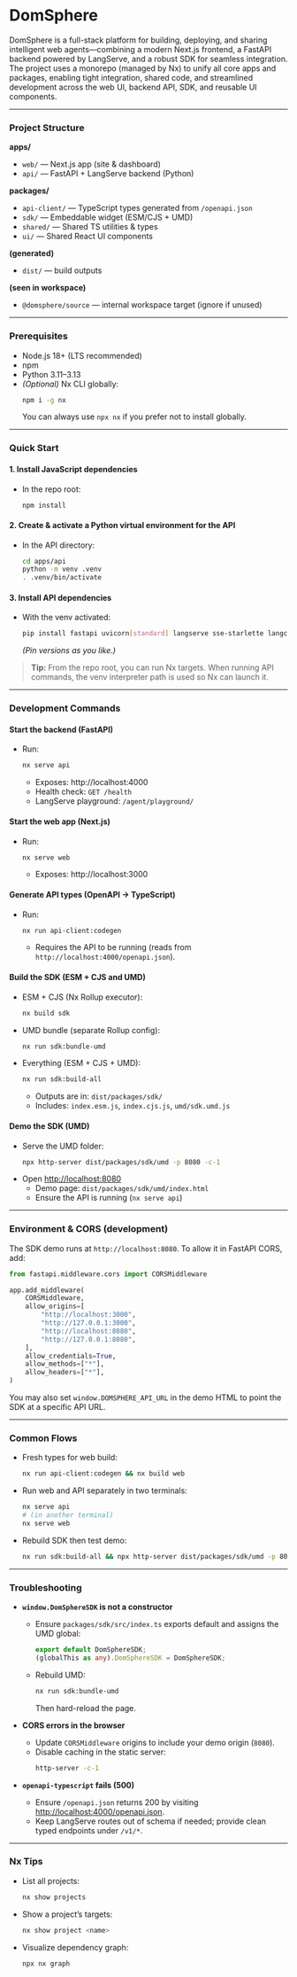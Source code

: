 # DomSphere

DomSphere is a full-stack platform for building, deploying, and sharing intelligent web agents—combining a modern Next.js frontend, a FastAPI backend powered by LangServe, and a robust SDK for seamless integration. The project uses a monorepo (managed by Nx) to unify all core apps and packages, enabling tight integration, shared code, and streamlined development across the web UI, backend API, SDK, and reusable UI components.

---

### Project Structure

**apps/**

- `web/` — Next.js app (site & dashboard)
- `api/` — FastAPI + LangServe backend (Python)

**packages/**

- `api-client/` — TypeScript types generated from `/openapi.json`
- `sdk/` — Embeddable widget (ESM/CJS + UMD)
- `shared/` — Shared TS utilities & types
- `ui/` — Shared React UI components

**(generated)**

- `dist/` — build outputs

**(seen in workspace)**

- `@domsphere/source` — internal workspace target (ignore if unused)

---

### Prerequisites

- Node.js 18+ (LTS recommended)
- npm
- Python 3.11–3.13
- _(Optional)_ Nx CLI globally:
  ```sh
  npm i -g nx
  ```
  You can always use `npx nx` if you prefer not to install globally.

---

### Quick Start

#### 1. Install JavaScript dependencies

- In the repo root:
  ```sh
  npm install
  ```

#### 2. Create & activate a Python virtual environment for the API

- In the API directory:
  ```sh
  cd apps/api
  python -m venv .venv
  . .venv/bin/activate
  ```

#### 3. Install API dependencies

- With the venv activated:
  ```sh
  pip install fastapi uvicorn[standard] langserve sse-starlette langchain pydantic python-multipart
  ```
  _(Pin versions as you like.)_

> **Tip:** From the repo root, you can run Nx targets. When running API commands, the venv interpreter path is used so Nx can launch it.

---

### Development Commands

#### Start the backend (FastAPI)

- Run:
  ```sh
  nx serve api
  ```
  - Exposes: http://localhost:4000
  - Health check: `GET /health`
  - LangServe playground: `/agent/playground/`

#### Start the web app (Next.js)

- Run:
  ```sh
  nx serve web
  ```
  - Exposes: http://localhost:3000

#### Generate API types (OpenAPI → TypeScript)

- Run:
  ```sh
  nx run api-client:codegen
  ```
  - Requires the API to be running (reads from `http://localhost:4000/openapi.json`).

#### Build the SDK (ESM + CJS and UMD)

- ESM + CJS (Nx Rollup executor):
  ```sh
  nx build sdk
  ```
- UMD bundle (separate Rollup config):
  ```sh
  nx run sdk:bundle-umd
  ```
- Everything (ESM + CJS + UMD):
  ```sh
  nx run sdk:build-all
  ```
  - Outputs are in: `dist/packages/sdk/`
  - Includes: `index.esm.js`, `index.cjs.js`, `umd/sdk.umd.js`

#### Demo the SDK (UMD)

- Serve the UMD folder:
  ```sh
  npx http-server dist/packages/sdk/umd -p 8080 -c-1
  ```
- Open [http://localhost:8080](http://localhost:8080)
  - Demo page: `dist/packages/sdk/umd/index.html`
  - Ensure the API is running (`nx serve api`)

---

### Environment & CORS (development)

The SDK demo runs at `http://localhost:8080`. To allow it in FastAPI CORS, add:

```python
from fastapi.middleware.cors import CORSMiddleware

app.add_middleware(
    CORSMiddleware,
    allow_origins=[
        "http://localhost:3000",
        "http://127.0.0.1:3000",
        "http://localhost:8080",
        "http://127.0.0.1:8080",
    ],
    allow_credentials=True,
    allow_methods=["*"],
    allow_headers=["*"],
)
```

You may also set `window.DOMSPHERE_API_URL` in the demo HTML to point the SDK at a specific API URL.

---

### Common Flows

- Fresh types for web build:
  ```sh
  nx run api-client:codegen && nx build web
  ```
- Run web and API separately in two terminals:
  ```sh
  nx serve api
  # (in another terminal)
  nx serve web
  ```
- Rebuild SDK then test demo:
  ```sh
  nx run sdk:build-all && npx http-server dist/packages/sdk/umd -p 8080 -c-1
  ```

---

### Troubleshooting

- **`window.DomSphereSDK` is not a constructor**

  - Ensure `packages/sdk/src/index.ts` exports default and assigns the UMD global:
    ```ts
    export default DomSphereSDK;
    (globalThis as any).DomSphereSDK = DomSphereSDK;
    ```
  - Rebuild UMD:
    ```sh
    nx run sdk:bundle-umd
    ```
    Then hard-reload the page.

- **CORS errors in the browser**

  - Update `CORSMiddleware` origins to include your demo origin (`8080`).
  - Disable caching in the static server:
    ```sh
    http-server -c-1
    ```

- **`openapi-typescript` fails (500)**
  - Ensure `/openapi.json` returns 200 by visiting [http://localhost:4000/openapi.json](http://localhost:4000/openapi.json).
  - Keep LangServe routes out of schema if needed; provide clean typed endpoints under `/v1/*`.

---

### Nx Tips

- List all projects:
  ```sh
  nx show projects
  ```
- Show a project’s targets:
  ```sh
  nx show project <name>
  ```
- Visualize dependency graph:
  ```sh
  npx nx graph
  ```
